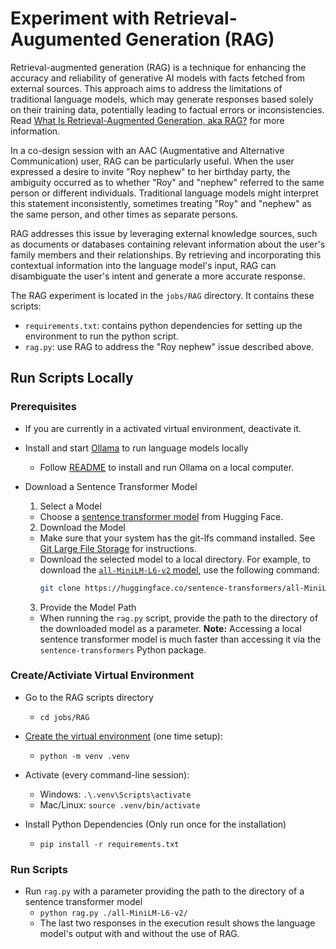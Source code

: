 # Experiment with Retrieval-Augumented Generation (RAG)

Retrieval-augmented generation (RAG) is a technique for enhancing the accuracy and reliability of
generative AI models with facts fetched from external sources. This approach aims to address the
limitations of traditional language models, which may generate responses based solely on their
training data, potentially leading to factual errors or inconsistencies. Read 
[What Is Retrieval-Augmented Generation, aka RAG?](https://blogs.nvidia.com/blog/what-is-retrieval-augmented-generation/)
for more information.

In a co-design session with an AAC (Augmentative and Alternative Communication) user, RAG can
be particularly useful. When the user expressed a desire to invite "Roy nephew" to her birthday
party, the ambiguity occurred as to whether "Roy" and "nephew" referred to the same person or
different individuals. Traditional language models might interpret this statement inconsistently,
sometimes treating "Roy" and "nephew" as the same person, and other times as separate persons.

RAG addresses this issue by leveraging external knowledge sources, such as documents or databases
containing relevant information about the user's family members and their relationships. By
retrieving and incorporating this contextual information into the language model's input, RAG
can disambiguate the user's intent and generate a more accurate response.

The RAG experiment is located in the `jobs/RAG` directory. It contains these scripts:

* `requirements.txt`: contains python dependencies for setting up the environment to run
the python script.
* `rag.py`: use RAG to address the "Roy nephew" issue described above.

## Run Scripts Locally

### Prerequisites

* If you are currently in a activated virtual environment, deactivate it.

* Install and start [Ollama](https://github.com/ollama/ollama) to run language models locally
  * Follow [README](https://github.com/ollama/ollama?tab=readme-ov-file#customize-a-model) to
  install and run Ollama on a local computer.

* Download a Sentence Transformer Model
  1. Select a Model
    - Choose a [sentence transformer model](https://huggingface.co/sentence-transformers) from Hugging Face.
  2. Download the Model
    - Make sure that your system has the git-lfs command installed. See 
    [Git Large File Storage](https://git-lfs.com/) for instructions.
    - Download the selected model to a local directory. For example, to download the 
    [`all-MiniLM-L6-v2` model](https://huggingface.co/sentence-transformers/all-MiniLM-L6-v2), use the following
    command:
      ```sh
      git clone https://huggingface.co/sentence-transformers/all-MiniLM-L6-v2
      ```
  3. Provide the Model Path
    - When running the `rag.py` script, provide the path to the directory of the downloaded model as a parameter.
  **Note:** Accessing a local sentence transformer model is much faster than accessing it via the
  `sentence-transformers` Python package.

### Create/Activiate Virtual Environment
* Go to the RAG scripts directory
  - `cd jobs/RAG`

* [Create the virtual environment](https://docs.python.org/3/library/venv.html)
  (one time setup): 
  - `python -m venv .venv` 

* Activate (every command-line session):
  - Windows: `.\.venv\Scripts\activate`
  - Mac/Linux: `source .venv/bin/activate`

* Install Python Dependencies (Only run once for the installation)
  - `pip install -r requirements.txt`

### Run Scripts
* Run `rag.py` with a parameter providing the path to the directory of a sentence transformer model
  - `python rag.py ./all-MiniLM-L6-v2/`
  - The last two responses in the execution result shows the language model's output
  with and without the use of RAG.
